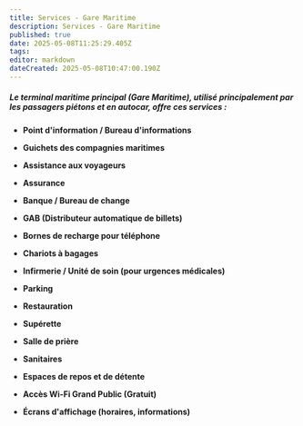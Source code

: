 ```yaml
---
title: Services - Gare Maritime
description: Services - Gare Maritime
published: true
date: 2025-05-08T11:25:29.405Z
tags: 
editor: markdown
dateCreated: 2025-05-08T10:47:00.190Z
---
```


##### Le terminal maritime principal \(Gare Maritime\), utilisé principalement par les passagers piétons et en autocar, offre ces services :

  *  **Point d'information / Bureau d'informations**

  *  **Guichets des compagnies maritimes**

  *  **Assistance aux voyageurs**

  *  **Assurance**

  *  **Banque / Bureau de change**

  *  **GAB \(Distributeur automatique de billets\)**

  *  **Bornes de recharge pour téléphone**

  *  **Chariots à bagages**

  *  **Infirmerie / Unité de soin \(pour urgences médicales\)**

  *  **Parking**

  *  **Restauration**

  *  **Supérette**

  *  **Salle de prière**

  *  **Sanitaires**

  *  **Espaces de repos et de détente**

  *  **Accès Wi-Fi Grand Public \(Gratuit\)**

  *  **Écrans d'affichage \(horaires, informations\)**